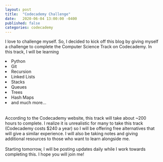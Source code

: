 ```yaml
---
layout: post
title:  "Codecademy Challenge"
date:   2020-06-04 13:00:00 -0400
published: false
categories: codecademy
---
```

I love to challenge myself. So, I decided to kick off this blog by giving myself a challenge to complete the Computer Science Track on Codecademy. 
In this track, I will be learning

<u1>
    <li>Python</li>
    <li>Git</li>
    <li>Recursion</li>
    <li>Linked Lists</li>
    <li>Stacks</li>
    <li>Queues</li>
    <li>Trees</li>
    <li>Hash Maps</li>
    <li>and much more...</li>

<br>
<br>
    According to the Codecademy website, this track will take about ~200 hours to complete. I realize it is unrealistic for many to take this track (Codecademy costs $240 a year) so I will be offering free alternatives that will give a similar experience. I will also be taking notes 
and giving additional resources to those who want to learn alongside me. 
<br>
<br>
    Starting tomorrow, I will be posting updates daily while I work towards completing this. I hope you will join me!